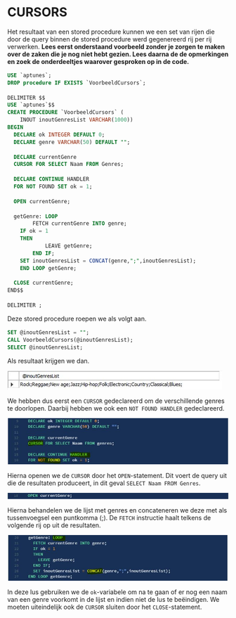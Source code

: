 # CURSORS

Het resultaat van een stored procedure kunnen we een set van rijen die door de query binnen de stored procedure werd gegenereerd rij per rij verwerken. **Lees eerst onderstaand voorbeeld zonder je zorgen te maken over de zaken die je nog niet hebt gezien. Lees daarna de de opmerkingen en zoek de onderdeeltjes waarover gesproken op in de code.**

```sql
USE `aptunes`;
DROP procedure IF EXISTS `VoorbeeldCursors`;

DELIMITER $$
USE `aptunes`$$
CREATE PROCEDURE `VoorbeeldCursors` (
    INOUT inoutGenresList VARCHAR(1000))
BEGIN
  DECLARE ok INTEGER DEFAULT 0;
  DECLARE genre VARCHAR(50) DEFAULT "";

  DECLARE currentGenre
  CURSOR FOR SELECT Naam FROM Genres;

  DECLARE CONTINUE HANDLER
  FOR NOT FOUND SET ok = 1;

  OPEN currentGenre;

  getGenre: LOOP
        FETCH currentGenre INTO genre;
    IF ok = 1
    THEN
            LEAVE getGenre;
        END IF;
    SET inoutGenresList = CONCAT(genre,";",inoutGenresList);
    END LOOP getGenre;

  CLOSE currentGenre;
END$$

DELIMITER ;
```

Deze stored procedure roepen we als volgt aan.

```sql
SET @inoutGenresList = "";
CALL VoorbeeldCursors(@inoutGenresList);
SELECT @inoutGenresList;
```

Als resultaat krijgen we dan.

![](../../.gitbook/assets/sp_cursors1.JPG)

We hebben dus eerst een `CURSOR` gedeclareerd om de verschillende genres te doorlopen. Daarbij hebben we ook een `NOT FOUND HANDLER` gedeclareerd.

![](../../.gitbook/assets/sp_cursors2.JPG)

Hierna openen we de `CURSOR` door het `OPEN`-statement. Dit voert de query uit die de resultaten produceert, in dit geval `SELECT Naam FROM Genres`.

![](../../.gitbook/assets/sp_cursors3.JPG)

Hierna behandelen we de lijst met genres en concateneren we deze met als tussenvoegsel een puntkomma \(;\). De `FETCH` instructie haalt telkens de volgende rij op uit de resultaten.

![](../../.gitbook/assets/sp_cursors4.JPG)

In deze lus gebruiken we de `ok`-variabele om na te gaan of er nog een naam van een genre voorkomt in de lijst en indien niet de lus te beëindigen. We moeten uiteindelijk ook de `CURSOR` sluiten door het `CLOSE`-statement.

